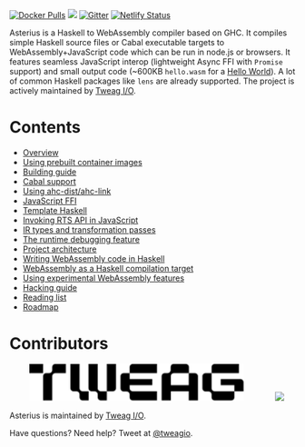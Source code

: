 [![Docker Pulls](https://img.shields.io/docker/pulls/terrorjack/asterius.svg)](https://hub.docker.com/r/terrorjack/asterius)
![](https://github.com/tweag/asterius/workflows/pipeline/badge.svg?branch=master)
[![Gitter](https://img.shields.io/gitter/room/tweag/asterius)](https://gitter.im/tweag/asterius)
[![Netlify Status](https://api.netlify.com/api/v1/badges/e7cfe6ef-b0e6-4a17-bd74-8bce6063f147/deploy-status)](https://asterius.netlify.app)

Asterius is a Haskell to WebAssembly compiler based on GHC. It compiles simple
Haskell source files or Cabal executable targets to WebAssembly+JavaScript code
which can be run in node.js or browsers. It features seamless JavaScript interop
(lightweight Async FFI with `Promise` support) and small output code (~600KB
`hello.wasm` for a [Hello
World](https://hackage.haskell.org/package/hello-1.0.0.2)). A lot of common
Haskell packages like `lens` are already supported. The project is actively
maintained by [Tweag I/O](https://tweag.io/).

# Contents

- [Overview](overview.md)
- [Using prebuilt container images](images.md)
- [Building guide](building.md)
- [Cabal support](cabal.md)
- [Using ahc-dist/ahc-link](ahc-link.md)
- [JavaScript FFI](jsffi.md)
- [Template Haskell](th.md)
- [Invoking RTS API in JavaScript](rts-api.md)
- [IR types and transformation passes](ir.md)
- [The runtime debugging feature](debugging.md)
- [Project architecture](architecture.md)
- [Writing WebAssembly code in Haskell](wasm-in-hs.md)
- [WebAssembly as a Haskell compilation target](webassembly.md)
- [Using experimental WebAssembly features](wasm-experimental.md)
- [Hacking guide](hacking.md)
- [Reading list](readings.md)
- [Roadmap](roadmap.md)

# Contributors

&nbsp;&nbsp;&nbsp;&nbsp;&nbsp;&nbsp;&nbsp;&nbsp;
[<img src="./tweag-logo.svg" height="65">](https://tweag.io)
&nbsp;&nbsp;&nbsp;&nbsp;&nbsp;&nbsp;&nbsp;&nbsp;&nbsp;&nbsp;&nbsp;&nbsp;
[<img src="https://i.imgur.com/tAag5MD.jpg" height="65">](https://iohk.io)

Asterius is maintained by [Tweag I/O](https://tweag.io/).

Have questions? Need help? Tweet at [@tweagio](https://twitter.com/tweagio).
